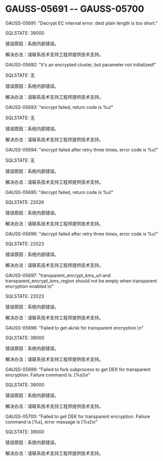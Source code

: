 # GAUSS-05691 -- GAUSS-05700<a name="ZH-CN_TOPIC_0302073227"></a>

GAUSS-05691: "Decrypt EC internal error: dest plain length is too short."

SQLSTATE: 39000

错误原因：系统内部错误。

解决办法：请联系技术支持工程师提供技术支持。

GAUSS-05692: "it's an encrypted cluster, but parameter not initialized!"

SQLSTATE: 无

错误原因：系统内部错误。

解决办法：请联系技术支持工程师提供技术支持。

GAUSS-05693: "encrypt failed, return code is %u!"

SQLSTATE: 无

错误原因：系统内部错误。

解决办法：请联系技术支持工程师提供技术支持。

GAUSS-05694: "encrypt failed after retry three times, error code is %u!"

SQLSTATE: 无

错误原因：系统内部错误。

解决办法：请联系技术支持工程师提供技术支持。

GAUSS-05695: "decrypt failed, return code is %u!"

SQLSTATE: 22026

错误原因：系统内部错误。

解决办法：请联系技术支持工程师提供技术支持。

GAUSS-05696: "decrypt failed after retry three times, error code is %u!"

SQLSTATE: 22023

错误原因：系统内部错误。

解决办法：请联系技术支持工程师提供技术支持。

GAUSS-05697: "transparent\_encrypt\_kms\_url and transparent\_encrypt\_kms\_region should not be empty when transparent encryption enabled.\\n"

SQLSTATE: 22023

错误原因：系统内部错误。

解决办法：请联系技术支持工程师提供技术支持。

GAUSS-05698: "Failed to get ak/sk for transparent encryption.\\n"

SQLSTATE: 39000

错误原因：系统内部错误。

解决办法：请联系技术支持工程师提供技术支持。

GAUSS-05699: "Failed to fork subprocess to get DEK for transparent encryption. Failure command is: \[%s\]\\n"

SQLSTATE: 39000

错误原因：系统内部错误。

解决办法：请联系技术支持工程师提供技术支持。

GAUSS-05700: "Failed to get DEK for transparent encryption. Failure command is \[%s\], error message is \[%s\]\\n"

SQLSTATE: 39000

错误原因：系统内部错误。

解决办法：请联系技术支持工程师提供技术支持。

